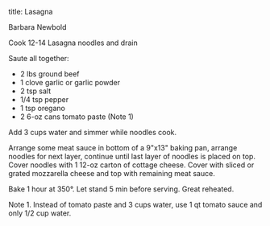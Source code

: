 title: Lasagna

Barbara Newbold

Cook 12-14 Lasagna noodles and drain

Saute all together:

* 2 lbs ground beef
* 1 clove garlic or garlic powder
* 2 tsp salt
* 1/4 tsp pepper
* 1 tsp oregano
* 2 6-oz cans tomato paste (Note 1)

Add 3 cups water and simmer while noodles cook.

Arrange some meat sauce in bottom of a 9"x13" baking pan, arrange noodles for next layer, continue until last layer of noodles is placed on top.  Cover noodles with 1 12-oz carton of cottage cheese.  Cover with sliced or grated mozzarella cheese and top with remaining meat sauce.  

Bake 1 hour at 350°.  Let stand 5 min before serving.  Great reheated.

Note 1.  Instead of tomato paste and 3 cups water, use 1 qt tomato sauce and only 1/2 cup water.

